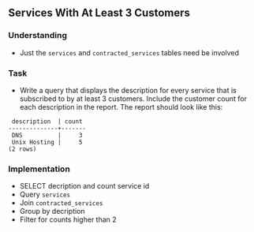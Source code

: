 ## Services With At Least 3 Customers

### Understanding
- Just the `services` and `contracted_services` tables need be involved

### Task
- Write a query that displays the description for every service that is subscribed to by at least 3 customers. Include the customer count for each description in the report. The report should look like this:

```
 description  | count
--------------+-------
 DNS          |     3
 Unix Hosting |     5
(2 rows)
```

### Implementation
- SELECT decription and count service id
- Query `services`
- Join `contracted_services`
- Group by decription
- Filter for counts higher than 2
